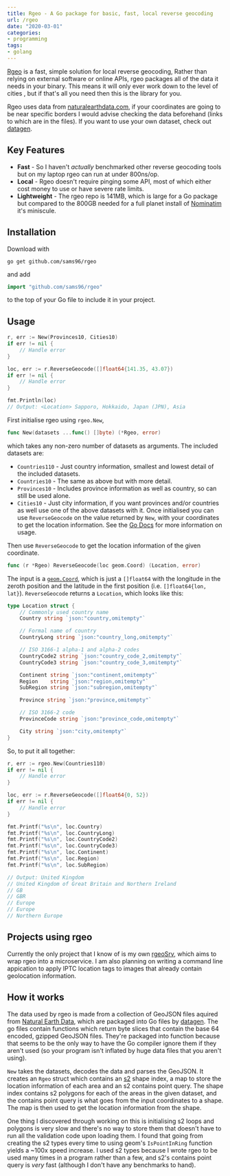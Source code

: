 ```yaml
---
title: Rgeo - A Go package for basic, fast, local reverse geocoding
url: /rgeo
date: "2020-03-01"
categories:
- programming
tags:
- golang
---
```


[Rgeo](https://github.com/sams96/rgeo) is a fast, simple solution for local
reverse geocoding, Rather than relying on external software or online APIs, rgeo
packages all of the data it needs in your binary. This means it will only ever
work down to the level of cities , but if that's all you need then this is the
library for you.
<!--more-->

Rgeo uses data from [naturalearthdata.com](https://naturalearthdata.com), if
your coordinates are going to be near specific borders I would advise checking
the data beforehand (links to which are in the files). If you want to use your
own dataset, check out
[datagen](https://github.com/sams96/rgeo/tree/master/datagen).

## Key Features

 - **Fast** - So I haven't _actually_ benchmarked other reverse geocoding tools
   but on my laptop rgeo can run at under 800ns/op.
 - **Local** - Rgeo doesn't require pinging some API, most of which either cost
   money to use or have severe rate limits.
 - **Lightweight** - The rgeo repo is 141MB, which is large for a Go package but
   compared to the 800GB needed for a full planet install of
   [Nominatim](https://nominatim.org/release-docs/latest/admin/Installation/#hardware)
   it's miniscule.

## Installation

Download with

	go get github.com/sams96/rgeo

and add

```go
import "github.com/sams96/rgeo"
```

to the top of your Go file to include it in your project.

## Usage

```go
r, err := New(Provinces10, Cities10)
if err != nil {
	// Handle error
}

loc, err := r.ReverseGeocode([]float64{141.35, 43.07})
if err != nil {
	// Handle error
}

fmt.Println(loc)
// Output: <Location> Sapporo, Hokkaido, Japan (JPN), Asia
```

First initialise rgeo using `rgeo.New`,
```go
func New(datasets ...func() []byte) (*Rgeo, error)
```
which takes any non-zero number of datasets as arguments. The included datasets
are:
 - `Countries110` - Just country information, smallest and lowest detail of the
   included datasets.
 - `Countries10` - The same as above but with more detail.
 - `Provinces10` - Includes province information as well as country, so can
   still be used alone.
 - `Cities10` - Just city information, if you want provinces and/or countries as
   well use one of the above datasets with it.
Once initialised you can use `ReverseGeocode` on the value returned by `New`,
with your coordinates to get the location information. See the [Go
Docs](https://pkg.go.dev/github.com/sams96/rgeo) for more information on usage.

Then use `ReverseGeocode` to get the location information of the given coordinate.

```go
func (r *Rgeo) ReverseGeocode(loc geom.Coord) (Location, error)
```

The input is a [`geom.Coord`](https://github.com/twpayne/go-geom), which is just
a `[]float64` with the longitude in the zeroth position and the latitude in the
first position (i.e. `[]float64{lon, lat}`). `ReverseGeocode` returns a
`Location`, which looks like this:

```go
type Location struct {
	// Commonly used country name
	Country string `json:"country,omitempty"`

	// Formal name of country
	CountryLong string `json:"country_long,omitempty"`

	// ISO 3166-1 alpha-1 and alpha-2 codes
	CountryCode2 string `json:"country_code_2,omitempty"`
	CountryCode3 string `json:"country_code_3,omitempty"`

	Continent string `json:"continent,omitempty"`
	Region    string `json:"region,omitempty"`
	SubRegion string `json:"subregion,omitempty"`

	Province string `json:"province,omitempty"`

	// ISO 3166-2 code
	ProvinceCode string `json:"province_code,omitempty"`

	City string `json:"city,omitempty"`
}
```

So, to put it all together:

```go
r, err := rgeo.New(Countries110)
if err != nil {
	// Handle error
}

loc, err := r.ReverseGeocode([]float64{0, 52})
if err != nil {
	// Handle error
}

fmt.Printf("%s\n", loc.Country)
fmt.Printf("%s\n", loc.CountryLong)
fmt.Printf("%s\n", loc.CountryCode2)
fmt.Printf("%s\n", loc.CountryCode3)
fmt.Printf("%s\n", loc.Continent)
fmt.Printf("%s\n", loc.Region)
fmt.Printf("%s\n", loc.SubRegion)

// Output: United Kingdom
// United Kingdom of Great Britain and Northern Ireland
// GB
// GBR
// Europe
// Europe
// Northern Europe
```

## Projects using rgeo

Currently the only project that I know of is my own
[rgeoSrv](https://github.com/sams96/rgeoSrv), which aims to wrap rgeo into a
microservice. I am also planning on writing a command line appication to apply
IPTC location tags to images that already contain geolocation information.

## How it works

The data used by rgeo is made from a collection of GeoJSON files aquired from
[Natural Earth
Data](https://github.com/nvkelso/natural-earth-vector/tree/master/geojson),
which are packaged into Go files by
[datagen](https://github.com/sams96/rgeo/tree/master/datagen). The go files
contain functions which return byte slices that contain the base 64 encoded,
gzipped GeoJSON files. They're packaged into function because that seems to be
the only way to have the Go compiler ignore them if they aren't used (so your
program isn't inflated by huge data files that you aren't using).

`New` takes the datasets, decodes the data and parses the GeoJSON. It creates an
`Rgeo` struct which contains an [s2](https://github.com/golang/geo) shape index,
a map to store the location information of each area and an s2 contains point
query. The shape index contains s2 polygons for each of the areas in the given
dataset, and the contains point query is what goes from the input coordinates to
a shape. The map is then used to get the location information from the shape.

One thing I discovered through working on this is initialising s2 loops and
polygons is very slow and there's no way to store them that doesn't have to run
all the validation code upon loading them. I found that going from creating the
s2 types every time to using geom's `IsPointInRing` function yields a ~100x
speed increase. I used s2 types because I wrote rgeo to be used many times in a
program rather than a few, and s2's contains point query is _very_ fast
(although I don't have any benchmarks to hand).
